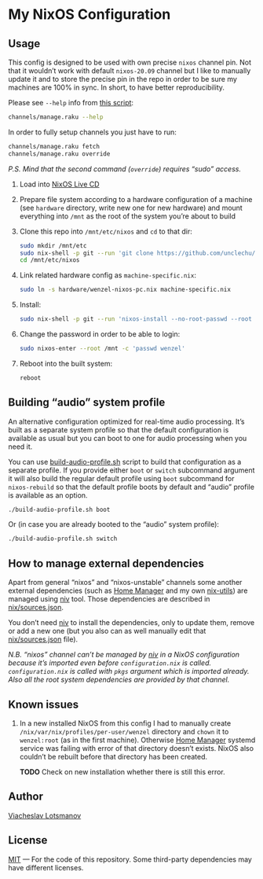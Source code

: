 # My NixOS Configuration

## Usage

This config is designed to be used with own precise `nixos` channel pin.
Not that it wouldn’t work with default `nixos-20.09` channel
but I like to manually update it and to store the precise pin in the repo
in order to be sure my machines are 100% in sync.
In short, to have better reproducibility.

Please see `--help` info from [this script](channels/manage.raku):

``` sh
channels/manage.raku --help
```

In order to fully setup channels you just have to run:

``` sh
channels/manage.raku fetch
channels/manage.raku override
```

*P.S. Mind that the second command (`override`) requires “sudo” access.*

1. Load into [NixOS Live CD](https://nixos.org/download.html)

1. Prepare file system according to a hardware configuration of a machine
   (see `hardware` directory, write new one for new hardware)
   and mount everything into `/mnt` as the root of the system you’re about to build

1. Clone this repo into `/mnt/etc/nixos` and `cd` to that dir:

   ```sh
   sudo mkdir /mnt/etc
   sudo nix-shell -p git --run 'git clone https://github.com/unclechu/nixos-config.git /mnt/etc/nixos'
   cd /mnt/etc/nixos
   ```

1. Link related hardware config as `machine-specific.nix`:

   ```sh
   sudo ln -s hardware/wenzel-nixos-pc.nix machine-specific.nix
   ```

1. Install:

   ```sh
   sudo nix-shell -p git --run 'nixos-install --no-root-passwd --root /mnt'
   ```

1. Change the password in order to be able to login:

   ```sh
   sudo nixos-enter --root /mnt -c 'passwd wenzel'
   ```

1. Reboot into the built system:

   ```sh
   reboot
   ```

## Building “audio” system profile

An alternative configuration optimized for real-time audio processing.
It’s built as a separate system profile so that the default configuration is available as usual but
you can boot to one for audio processing when you need it.

You can use [build-audio-profile.sh](build-audio-profile.sh) script to build that configuration as a
separate profile. If you provide either `boot` or `switch` subcommand argument it will also build
the regular default profile using `boot` subcommand for `nixos-rebuild` so that the default profile
boots by default and “audio” profile is available as an option.

``` sh
./build-audio-profile.sh boot
```

Or (in case you are already booted to the “audio” system profile):

``` sh
./build-audio-profile.sh switch
```

## How to manage external dependencies

Apart from general “nixos” and “nixos-unstable” channels some another external dependencies
(such as [Home Manager] and my own [nix-utils]) are managed using [niv] tool.
Those dependencies are described in [nix/sources.json].

You don’t need [niv] to install the dependencies, only to update them, remove or add a new one
(but you also can as well manually edit that [nix/sources.json] file).

*N.B. “nixos” channel can’t be managed by [niv] in a NixOS configuration because it’s imported even
before `configuration.nix` is called. `configuration.nix` is called with `pkgs` argument which is
imported already. Also all the root system dependencies are provided by that channel.*

## Known issues

1. In a new installed NixOS from this config I had to manually create
   `/nix/var/nix/profiles/per-user/wenzel` directory and `chown` it to `wenzel:root` (as in the
   first machine). Otherwise [Home Manager] systemd service was failing with error of that directory
   doesn’t exists. NixOS also couldn’t be rebuilt before that directory has been created.

   **TODO** Check on new installation whether there is still this error.

## Author

[Viacheslav Lotsmanov](mailto:lotsmanov89@gmail.com)

## License

[MIT] — For the code of this repository.
Some third-party dependencies may have different licenses.

[MIT]: LICENSE
[Home Manager]: https://github.com/nix-community/home-manager
[nix-utils]: https://github.com/unclechu/nix-utils
[niv]: https://github.com/nmattia/niv#readme
[nix/sources.json]: nix/sources.json
